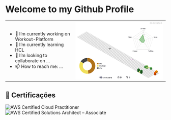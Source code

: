 # Welcome to my Github Profile

<!--
**ruanfreits/ruanfreits** is a ✨ _special_ ✨ repository because its `README.md` (this file) appears on your GitHub profile.

Here are some ideas to get you started:
-->
<table>
  <tr>
    <td>
      <ul>
        <li>🔭 I’m currently working on Workout-Platform</li>
        <li>🌱 I’m currently learning HCL</li>
        <li>👯 I’m looking to collaborate on ...</li>
        <li>📫 How to reach me: ...</li>
      </ul>
    </td>
    <td>
      <img src="./profile-3d-contrib/profile-season-animate.svg" width="600" alt="3D Contribution Graph" />
    </td>
  </tr>
</table>

## 🏅 Certificações 
![AWS Certified Cloud Practitioner](https://img.shields.io/badge/AWS-Cloud%20Practitioner-%23FF9900?style=for-the-badge&logo=amazonaws&logoColor=white)
![AWS Certified Solutions Architect – Associate](https://img.shields.io/badge/AWS-Solutions%20Architect%20Associate-%23FF9900?style=for-the-badge&logo=amazonaws&logoColor=white)
